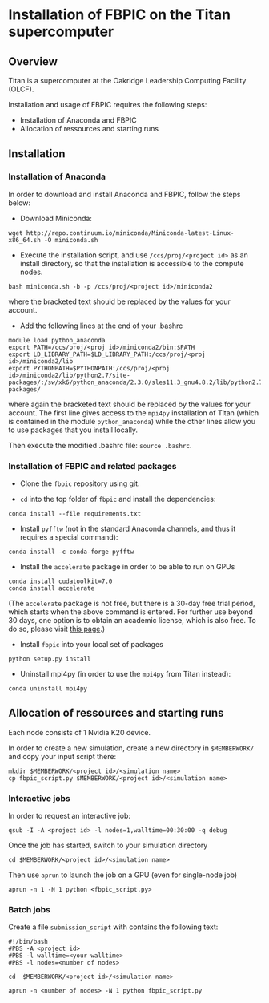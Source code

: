 # Installation of FBPIC on the Titan supercomputer

## Overview

Titan is a supercomputer at the Oakridge Leadership Computing Facility (OLCF).

Installation and usage of FBPIC requires the following steps:
* Installation of Anaconda and FBPIC
* Allocation of ressources and starting runs

## Installation

### Installation of Anaconda

In order to download and install Anaconda and FBPIC, follow the steps below:

- Download Miniconda:
```
wget http://repo.continuum.io/miniconda/Miniconda-latest-Linux-x86_64.sh -O miniconda.sh
```

- Execute the installation script, and use `/ccs/proj/<project id>`
as an install directory, so that the installation is accessible to the
compute nodes.
```
bash miniconda.sh -b -p /ccs/proj/<project id>/miniconda2
```
where the bracketed text should be replaced by the values for your account.

- Add the following lines at the end of your .bashrc
```
module load python_anaconda
export PATH=/ccs/proj/<proj id>/miniconda2/bin:$PATH
export LD_LIBRARY_PATH=$LD_LIBRARY_PATH:/ccs/proj/<proj id>/miniconda2/lib
export PYTHONPATH=$PYTHONPATH:/ccs/proj/<proj id>/miniconda2/lib/python2.7/site-packages/:/sw/xk6/python_anaconda/2.3.0/sles11.3_gnu4.8.2/lib/python2.7/site-packages/
```
where again the bracketed text should be replaced by the values for
your account. The first line gives access to the `mpi4py`
installation of Titan (which is contained in the module
`python_anaconda`) while the other lines allow you to use packages
that you install locally.

Then execute the modified .bashrc file: `source .bashrc`.

### Installation of FBPIC and related packages

- Clone the `fbpic` repository using git.

- `cd` into the top folder of `fbpic` and install the dependencies:  
```
conda install --file requirements.txt
```

- Install `pyfftw` (not in the standard Anaconda channels, and thus it
requires a special command):  
```
conda install -c conda-forge pyfftw
```

- Install the `accelerate` package in order to be able to run on GPUs
```
conda install cudatoolkit=7.0
conda install accelerate
```
(The `accelerate` package is not free, but there is a 30-day free trial period,
  which starts when the above command is entered. For further use beyond 30
  days, one option is to obtain an academic license, which is also free. To do
  so, please visit [this page](https://www.continuum.io/anaconda-academic-subscriptions-available).)

- Install `fbpic` into your local set of packages
```
python setup.py install
```

- Uninstall mpi4py (in order to use the `mpi4py` from Titan
instead):  
```
conda uninstall mpi4py
```

## Allocation of ressources and starting runs

Each node consists of 1 Nvidia K20 device.

In order to create a new simulation, create a new directory in
`$MEMBERWORK/` and copy your input script there:
```
mkdir $MEMBERWORK/<project id>/<simulation name>
cp fbpic_script.py $MEMBERWORK/<project id>/<simulation name>
```

### Interactive jobs

In order to request an interactive job:
```
qsub -I -A <project id> -l nodes=1,walltime=00:30:00 -q debug
```
Once the job has started, switch to your simulation directory
```
cd $MEMBERWORK/<project id>/<simulation name>
```
Then use `aprun` to launch the job on a GPU (even for single-node job)
```
aprun -n 1 -N 1 python <fbpic_script.py>
```

### Batch jobs

Create a file `submission_script` with contains the following text:
```
#!/bin/bash
#PBS -A <project id>
#PBS -l walltime=<your walltime>
#PBS -l nodes=<number of nodes>

cd  $MEMBERWORK/<project id>/<simulation name>

aprun -n <number of nodes> -N 1 python fbpic_script.py
```
